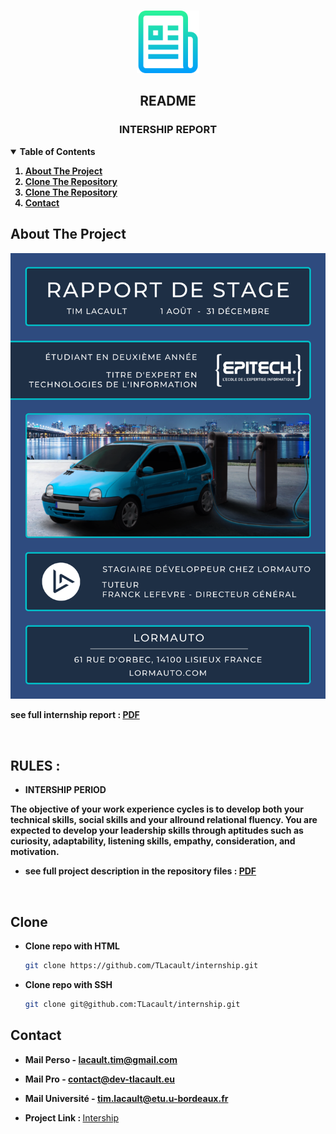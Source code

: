 <!-- PROJECT LOGO -->
<br />
<p align="center">
  <a href="https://github.com/TLacault">
    <img src="img/logo.png" width="100" height="100">
  </a>

  <h2 align="center">README</h2>
  <h3 align="center">INTERSHIP REPORT</h3>

</p>


<!-- TABLE OF CONTENTS -->
<details open="open">
  <summary><strong>Table of Contents</strong></summary>
    <strong>
      <ol>
        <li><a href="#about-the-project">About The Project</a></li>
        <li><a href="#clone">Clone The Repository</a></li>
        <li><a href="#rules">Clone The Repository</a></li>
        <li><a href="#contact">Contact</a></li>
      </ol>
  </strong>
</details>



<!-- ABOUT THE PROJECT -->
## About The Project
<p align="center">
    <a href="https://github.com/TLacault">
        <img src="img/internship.png">
    </a>
</p>

<strong>see full internship report : [PDF](https://github.com/TLacault/internship/blob/main/internship_report.pdf) </strong>

<br />

## RULES :
* <strong>INTERSHIP PERIOD</strong>

<strong>
The objective of your work experience cycles is to develop both your technical skills, social skills and your
allround relational fluency.
You are expected to develop your leadership skills through aptitudes such as curiosity, adaptability, listening skills, empathy, consideration, and motivation.
</strong>

* <strong>see full project description in the repository files : [PDF](https://github.com/TLacault/internship/blob/main/B-PRO-300_internship.pdf)</strong>

<br />

<!-- Clone -->
## Clone

* <strong>Clone repo with HTML</strong>
   ```sh
   git clone https://github.com/TLacault/internship.git
   ```

* <strong>Clone repo with SSH</strong>
   ```sh
   git clone git@github.com:TLacault/internship.git
   ```

<!-- CONTACT -->
## Contact

* <strong>Mail Perso - lacault.tim@gmail.com</strong>
* <strong>Mail Pro - contact@dev-tlacault.eu</strong>
* <strong>Mail Université - tim.lacault@etu.u-bordeaux.fr</strong>

* <strong>Project Link : </strong>[Intership](https://github.com/TLacault/internship)
